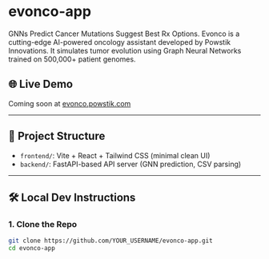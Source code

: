 # evonco-app
GNNs Predict Cancer Mutations Suggest Best Rx Options. Evonco is a cutting-edge AI-powered oncology assistant developed by Powstik Innovations. It simulates tumor evolution using Graph Neural Networks trained on 500,000+ patient genomes.

## 🌐 Live Demo
Coming soon at [evonco.powstik.com](https://evonco.powstik.com)

---

## 🧱 Project Structure

- `frontend/`: Vite + React + Tailwind CSS (minimal clean UI)
- `backend/`: FastAPI-based API server (GNN prediction, CSV parsing)

---

## 🛠 Local Dev Instructions

### 1. Clone the Repo

```bash
git clone https://github.com/YOUR_USERNAME/evonco-app.git
cd evonco-app
